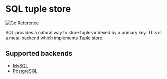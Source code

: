 # SQL tuple store

[![Go Reference](https://pkg.go.dev/badge/github.com/ducesoft/cayley/dal/tuple/sql.svg "GoDoc for SQL tuple store within HiDAL-Go")](https://pkg.go.dev/github.com/ducesoft/cayley/dal/tuple/sql)

SQL provides a natural way to store tuples indexed by a primary key.
This is a meta-backend which implements [Tuple store](tuple-strict.md).

## Supported backends

* [MySQL](https://www.mysql.com)
* [PostgreSQL](https://www.postgresql.org)

